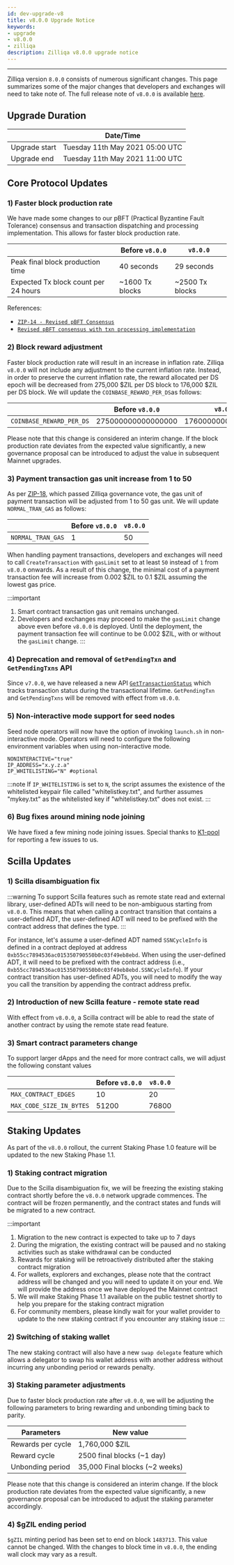 ```yaml
---
id: dev-upgrade-v8
title: v8.0.0 Upgrade Notice
keywords: 
- upgrade
- v8.0.0
- zilliqa
description: Zilliqa v8.0.0 upgrade notice
---
```


---

Zilliqa version `8.0.0` consists of numerous significant changes. This page summarizes some of the major changes that developers and exchanges 
will need to take note of. The full release note of `v8.0.0` is available [here](https://github.com/Zilliqa/Zilliqa/releases/tag/v8.0.0).

## Upgrade Duration

|               | Date/Time                       |
|-------------- | ------------------------------- |
| Upgrade start | Tuesday 11th May 2021 05:00 UTC |
| Upgrade end   | Tuesday 11th May 2021 11:00 UTC |

## Core Protocol Updates

### 1) Faster block production rate

We have made some changes to our pBFT (Practical Byzantine Fault Tolerance) consensus and transaction dispatching and processing implementation. This allows for faster block production rate.

|| Before `v8.0.0` | `v8.0.0` |
| --------------- | -------------- | ------- |
| Peak final block production time | 40 seconds     | 29 seconds |
| Expected Tx block count per 24 hours | ~1600 Tx blocks | ~2500 Tx blocks |

References:
- [`ZIP-14 - Revised pBFT Consensus`](https://github.com/Zilliqa/ZIP/blob/master/zips/zip-14.md)
- [`Revised pBFT consensus with txn processing implementation`](https://github.com/Zilliqa/Zilliqa/pull/2216)

### 2) Block reward adjustment 

Faster block production rate will result in an increase in inflation rate. Zilliqa `v8.0.0` will not include any adjustment to the current inflation rate. Instead, in order to preserve the current inflation rate, the reward allocated per DS epoch will be decreased from 275,000 $ZIL per DS block to 176,000 $ZIL per DS block. We will update the `COINBASE_REWARD_PER_DS`as follows:

|| Before `v8.0.0` | `v8.0.0` |
| --------------- | -------------- | ------- |
| `COINBASE_REWARD_PER_DS` | 275000000000000000 | 176000000000000000 |

Please note that this change is considered an interim change. If the block production rate deviates from the expected value significantly, a new governance proposal can be introduced to adjust the value in subsequent Mainnet upgrades.

### 3) Payment transaction gas unit increase from 1 to 50 

As per [ZIP-18](https://github.com/Zilliqa/ZIP/blob/master/zips/zip-18.md), which passed Zilliqa governance vote, the gas unit of payment transaction will be adjusted from 1 to 50 gas unit. We will update `NORMAL_TRAN_GAS` as follows:

|| Before `v8.0.0` | `v8.0.0` |
| --------------- | -------------- | ------- |
| `NORMAL_TRAN_GAS` | 1 | 50 |


When handling payment transactions, developers and exchanges will need to call `CreateTransaction` with `gasLimit` set to at least `50` instead of `1` from `v8.0.0` onwards. As a result of this change, the minimal cost of a payment transaction fee will increase from 0.002 $ZIL to 0.1 $ZIL assuming the lowest gas price. 

:::important
1. Smart contract transaction gas unit remains unchanged.
2. Developers and exchanges may proceed to make the `gasLimit` change above even before `v8.0.0` is deployed. Until the deployment, the payment transaction fee will continue to be 0.002 $ZIL, with or without the `gasLimit` change.
:::

### 4) Deprecation and removal of `GetPendingTxn` and `GetPendingTxns` API

Since `v7.0.0`, we have released a new API [`GetTransactionStatus`](https://dev.zilliqa.com/docs/apis/api-transaction-get-transaction-status) which 
tracks transaction status during the transactional lifetime. `GetPendingTxn` and `GetPendingTxns` will be removed with effect from `v8.0.0`.

### 5) Non-interactive mode support for seed nodes

Seed node operators will now have the option of invoking `launch.sh` in non-interactive mode. Operators will need to configure the following environment variables when using non-interactive mode.

```
NONINTERACTIVE="true"
IP_ADDRESS="x.y.z.a"
IP_WHITELISTING="N" #optional
```

:::note
If `IP_WHITELISTING` is set to `N`, the script assumes the existence of the whitelisted keypair file called "whitelistkey.txt", and further assumes "mykey.txt" as the whitelisted key if "whitelistkey.txt" does not exist.
:::

### 6) Bug fixes around mining node joining

We have fixed a few mining node joining issues. Special thanks to [K1-pool](https://k1pool.com/pool/zil) for reporting a few issues to us.

## Scilla Updates

### 1) Scilla disambiguation fix

:::warning
To support Scilla features such as remote state read and external library, user-defined ADTs will need to be non-ambiguous starting from `v8.0.0`. This means 
that when calling a contract transition that contains a user-defined ADT, the user-defined ADT will need to be prefixed with the contract address that defines 
the type.
:::

For instance, let's assume a user-defined ADT named `SSNCycleInfo` is defined in a contract deployed at address `0xb55cc7894536ac015350790550b0c03f49eb8ebd`. When using the user-defined ADT, it will need to be prefixed with the contract address (i.e., `0xb55cc7894536ac015350790550b0c03f49eb8ebd.SSNCycleInfo`). If your contract transition has user-defined ADTs, you will need to modify the way you call the transition by appending the contract address prefix.

### 2) Introduction of new Scilla feature - remote state read

With effect from `v8.0.0`, a Scilla contract will be able to read the state of another contract by using the remote state read feature.

### 3) Smart contract parameters change

To support larger dApps and the need for more contract calls, we will adjust the following constant values

|| Before `v8.0.0` | `v8.0.0` |
| --------------- | -------------- | ------- |
| `MAX_CONTRACT_EDGES` | 10 | 20 |
| `MAX_CODE_SIZE_IN_BYTES` | 51200 | 76800 |

## Staking Updates

As part of the `v8.0.0` rollout, the current Staking Phase 1.0 feature will be updated to the new Staking Phase 1.1.

### 1) Staking contract migration

Due to the Scilla disambiguation fix, we will be freezing the existing staking contract shortly before the `v8.0.0` network upgrade commences. The contract will be frozen permanently, and the contract states and funds will be migrated to a new contract.

:::important
1. Migration to the new contract is expected to take up to 7 days
2. During the migration, the existing contract will be paused and no staking activities such as stake withdrawal can be conducted
3. Rewards for staking will be retroactively distributed after the staking contract migration
4. For wallets, explorers and exchanges, please note that the contract address will be changed and you will need to update it on your end. We will provide the address once we have deployed the Mainnet contract
5. We will make Staking Phase 1.1 available on the public testnet shortly to help you prepare for the staking contract migration
6. For community members, please kindly wait for your wallet provider to update to the new staking contract if you encounter any staking issue
:::

### 2) Switching of staking wallet

The new staking contract will also have a new `swap delegate` feature which allows a delegator to swap his wallet address with another address without incurring any unbonding period or rewards penalty.

### 3) Staking parameter adjustments

Due to faster block production rate after `v8.0.0`, we will be adjusting the following parameters to bring rewarding and unbonding timing back to parity.

| Parameters                 | New value                        |
| -------------------------- | -------------------------------- |
| Rewards per cycle          | 1,760,000 $ZIL                   |
| Reward cycle               | 2500 final blocks (~1 day)       |
| Unbonding period           | 35,000 Final blocks (~2 weeks)   |

Please note that this change is considered an interim change. If the block production rate deviates from the expected value significantly, a new governance proposal can be introduced to adjust the staking parameter accordingly.

### 4) $gZIL ending period

`$gZIL` minting period has been set to end on block `1483713`. This value cannot be changed. With the changes to block time in `v8.0.0`, the ending wall clock may vary as a result.
